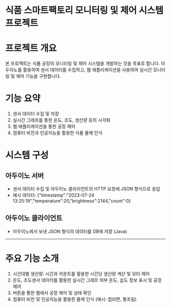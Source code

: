 # 식품 스마트팩토리 모니터링 및 제어 시스템 프로젝트
# 프로젝트 개요
본 프로젝트는 식품 공장의 모니터링 및 제어 시스템을 개발하는 것을 목표로 합니다. 아두이노를 활용하여 센서 데이터를 수집하고, 웹 애플리케이션을 사용하여 실시간 모니터링 및 제어 기능을 구현합니다.

# 기능 요약
1. 센서 데이터 수집 및 저장
2. 실시간 그래프를 통한 온도, 조도, 생산량 등의 시각화
3. 웹 애플리케이션을 통한 공장 제어
4. 컴퓨터 비전과 인공지능을 활용한 식품 물체 인식

# 시스템 구성
## 아두이노 서버
- 센서 데이터 수집 및 아두이노 클라이언트의 HTTP 요청에 JSON 형식으로 응답
- 예시 데이터: {"timestamp":"2023-07-24 13:25:19","temperature":20,"brightness":2144,"count":0}
## 아두이노 클라이언트
- 아두이노에서 보낸 JSON 형식의 데이터를 DB에 저장 (Java)
------------------------------------
# 주요 기능 소개
1. 시간대별 생산량: 시간과 카운트를 활용한 시간당 생산량 계산 및 모터 제어
2. 온도, 조도센서 데이터를 활용한 실시간 그래프
외부 온도, 습도 정보 표시 및 공장 제어
3. 버튼을 통한 웹에서 공장 제어 및 상태 확인
4. 컴퓨터 비전 및 인공지능을 활용한 물체 인식 (예시: 컵라면, 통조림)

